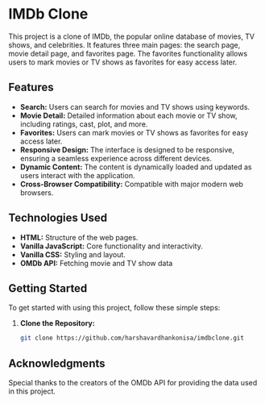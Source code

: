 # IMDb Clone

This project is a clone of IMDb, the popular online database of movies, TV shows, and celebrities. It features three main pages: the search page, movie detail page, and favorites page. The favorites functionality allows users to mark movies or TV shows as favorites for easy access later.

## Features

- **Search:** Users can search for movies and TV shows using keywords.
- **Movie Detail:** Detailed information about each movie or TV show, including ratings, cast, plot, and more.
- **Favorites:** Users can mark movies or TV shows as favorites for easy access later.
- **Responsive Design:** The interface is designed to be responsive, ensuring a seamless experience across different devices.
- **Dynamic Content:** The content is dynamically loaded and updated as users interact with the application.
- **Cross-Browser Compatibility:** Compatible with major modern web browsers.

## Technologies Used

- **HTML:** Structure of the web pages.
- **Vanilla JavaScript:** Core functionality and interactivity.
- **Vanilla CSS:** Styling and layout.
- **OMDb API:** Fetching movie and TV show data

## Getting Started

To get started with using this project, follow these simple steps:

1. **Clone the Repository:**
   ```bash
   git clone https://github.com/harshavardhankonisa/imdbclone.git

## Acknowledgments

Special thanks to the creators of the OMDb API for providing the data used in this project.
